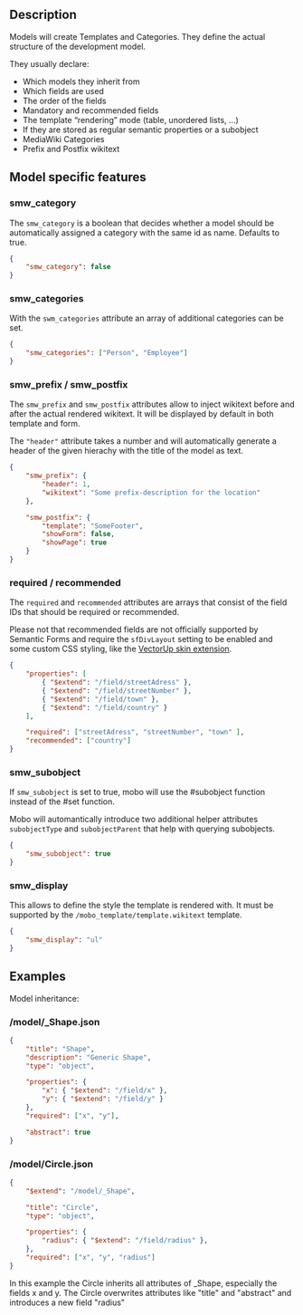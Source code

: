 ## Description
Models will create Templates and Categories. They define the actual structure of the development model.

They usually declare:

* Which models they inherit from
* Which fields are used
* The order of the fields
* Mandatory and recommended fields
* The template “rendering” mode (table, unordered lists, …)
* If they are stored as regular semantic properties or a subobject
* MediaWiki Categories
* Prefix and Postfix wikitext

## Model specific features
### smw_category
The `smw_category` is a boolean that decides whether a model should be automatically assigned a category with the same id as name. Defaults to true.

```json
{
    "smw_category": false
}
```

### smw_categories
With the `swm_categories` attribute an array of additional categories can be set.

```json
{
    "smw_categories": ["Person", "Employee"]
}
```

### smw_prefix / smw_postfix
The `smw_prefix` and `smw_postfix` attributes allow to inject wikitext before and after the actual rendered wikitext. It will be displayed by default in both template and form.

The `"header"` attribute takes a number and will automatically generate a header of the given hierachy with the title of the model as text.

```json
{
    "smw_prefix": {
        "header": 1,
        "wikitext": "Some prefix-description for the location"
    },

    "smw_postfix": {
        "template": "SomeFooter",
        "showForm": false,
        "showPage": true
    }
}
```

### required / recommended
The `required` and `recommended` attributes are arrays that consist of the field IDs that should be required or recommended.

Please not that recommended fields are not officially supported by Semantic Forms and require the `sfDivLayout` setting to be enabled and some custom CSS styling, like the [VectorUp skin extension](http://www.mediawiki.org/wiki/Extension:VectorUp).


```json
{
    "properties": [
        { "$extend": "/field/streetAdress" },
        { "$extend": "/field/streetNumber" },
        { "$extend": "/field/town" },
        { "$extend": "/field/country" }
    ],

    "required": ["streetAdress", "streetNumber", "town" ],
    "recommended": ["country"]
}
```

### smw_subobject
If `smw_subobject` is set to true, mobo will use the #subobject function instead of the #set function.

Mobo will automantically introduce two additional helper attributes `subobjectType` and `subobjectParent` that help with querying subobjects.

```json
{
    "smw_subobject": true
}
```

### smw_display
This allows to define the style the template is rendered with. It must be supported by the `/mobo_template/template.wikitext` template.

```json
{
    "smw_display": "ul"
}
```


## Examples
Model inheritance:

### /model/_Shape.json
```json
{
    "title": "Shape",
    "description": "Generic Shape",
    "type": "object",

    "properties": {
        "x": { "$extend": "/field/x" },
        "y": { "$extend": "/field/y" }
    },
    "required": ["x", "y"],

    "abstract": true
}
```

### /model/Circle.json
```json
{
    "$extend": "/model/_Shape",

    "title": "Circle",
    "type": "object",

    "properties": {
        "radius": { "$extend": "/field/radius" },
    },
    "required": ["x", "y", "radius"]
}
```

In this example the Circle inherits all attributes of _Shape, especially the fields x and y. The Circle overwrites attributes like "title" and "abstract" and introduces a new field "radius"
